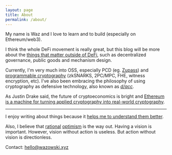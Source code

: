 ```yaml
---
layout: page
title: About
permalink: /about/
---
```


My name is Waz and I love to learn and to build (especially on Ethereum/web3).

I think the whole DeFi movement is really great, but this blog will be more about the
[things that matter outside of DeFi](https://www.youtube.com/watch?v=oLsb7clrXMQ),
such as decentralized governance, public goods and mechanism design.

Currently, I'm very much into OSS, especially PCD (eg. [Zupass](https://zupass.org/)) and 
[programmable cryptography](https://www.youtube.com/watch?v=qAfprVCBhdQ&t) (zkSNARKS, 2PC/MPC, FHE, witness encryption, etc). I've also been embracing
the philosophy of using cryptography as defensive technology, also known as *[d/acc](https://app.streameth.org/devconnect/progcrypto/session/dacc)*.

As Justin Drake said, the future of cryptoeconomics is bright and [Ethereum is a machine for turning applied 
cryptography into real-world cryptography](https://www.reddit.com/r/ethereum/comments/o4unlp/ama_we_are_the_efs_research_team_pt_6_23_june_2021/h2ric0r/?utm_source=share&utm_medium=web2x&context=3).

---

I enjoy writing about things because it [helps me to understand them better](https://twitter.com/benjaminion_xyz/status/1368267425309933573).

Also, I believe that [rational](https://nav.al/optimism) [optimism](https://vitalik.eth.limo/general/2023/11/27/techno_optimism.html) 
is the way out. Having a vision is important. However, vision without action is useless. But action without 
vision is directionless.

Contact: [hello@wazowski.xyz](mailto:hello@wazowski.xyz)

[comment]: <> (Add personal website after Waz)
